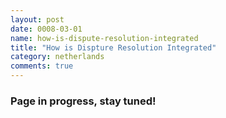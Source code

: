 ```yaml
---
layout: post
date: 0008-03-01
name: how-is-dispute-resolution-integrated
title: "How is Dispture Resolution Integrated"
category: netherlands
comments: true
---
```


### Page in progress, stay tuned!
